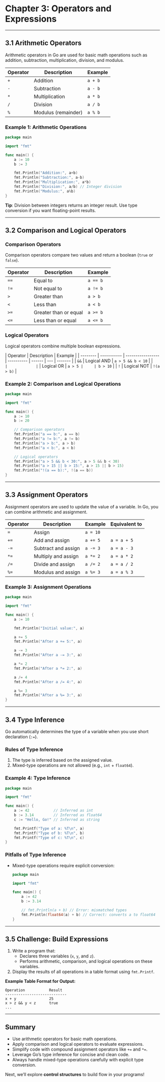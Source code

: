 # **Chapter 3: Operators and Expressions**

---

## **3.1 Arithmetic Operators**

Arithmetic operators in Go are used for basic math operations such as addition, subtraction, multiplication, division, and modulus.

| Operator | Description         | Example |
| -------- | ------------------- | ------- |
| `+`      | Addition            | `a + b` |
| `-`      | Subtraction         | `a - b` |
| `*`      | Multiplication      | `a * b` |
| `/`      | Division            | `a / b` |
| `%`      | Modulus (remainder) | `a % b` |

### **Example 1: Arithmetic Operations**

```go
package main

import "fmt"

func main() {
    a := 10
    b := 3

    fmt.Println("Addition:", a+b)
    fmt.Println("Subtraction:", a-b)
    fmt.Println("Multiplication:", a*b)
    fmt.Println("Division:", a/b) // Integer division
    fmt.Println("Modulus:", a%b)
}
```

**Tip**: Division between integers returns an integer result. Use type conversion if you want floating-point results.

---

## **3.2 Comparison and Logical Operators**

### **Comparison Operators**

Comparison operators compare two values and return a boolean (`true` or `false`).

| Operator | Description           | Example  |
| -------- | --------------------- | -------- |
| `==`     | Equal to              | `a == b` |
| `!=`     | Not equal to          | `a != b` |
| `>`      | Greater than          | `a > b`  |
| `<`      | Less than             | `a < b`  |
| `>=`     | Greater than or equal | `a >= b` |
| `<=`     | Less than or equal    | `a <= b` |

### **Logical Operators**

Logical operators combine multiple boolean expressions.

| Operator | Description | Example           |
| -------- | ----------- | ----------------- | ---------- | ------ | --- | ------- |
| `&&`     | Logical AND | `a > 5 && b < 10` |
| `        |             | `                 | Logical OR | `a > 5 |     | b > 10` |
| `!`      | Logical NOT | `!(a > b)`        |

### **Example 2: Comparison and Logical Operations**

```go
package main

import "fmt"

func main() {
    a := 10
    b := 20

    // Comparison operators
    fmt.Println("a == b:", a == b)
    fmt.Println("a != b:", a != b)
    fmt.Println("a > b:", a > b)
    fmt.Println("a < b:", a < b)

    // Logical operators
    fmt.Println("a > 5 && b < 30:", a > 5 && b < 30)
    fmt.Println("a > 15 || b > 15:", a > 15 || b > 15)
    fmt.Println("!(a == b):", !(a == b))
}
```

---

## **3.3 Assignment Operators**

Assignment operators are used to update the value of a variable. In Go, you can combine arithmetic and assignment.

| Operator | Description         | Example  | Equivalent to |
| -------- | ------------------- | -------- | ------------- |
| `=`      | Assign              | `a = 10` |               |
| `+=`     | Add and assign      | `a += 5` | `a = a + 5`   |
| `-=`     | Subtract and assign | `a -= 3` | `a = a - 3`   |
| `*=`     | Multiply and assign | `a *= 2` | `a = a * 2`   |
| `/=`     | Divide and assign   | `a /= 2` | `a = a / 2`   |
| `%=`     | Modulus and assign  | `a %= 3` | `a = a % 3`   |

### **Example 3: Assignment Operations**

```go
package main

import "fmt"

func main() {
    a := 10

    fmt.Println("Initial value:", a)

    a += 5
    fmt.Println("After a += 5:", a)

    a -= 3
    fmt.Println("After a -= 3:", a)

    a *= 2
    fmt.Println("After a *= 2:", a)

    a /= 4
    fmt.Println("After a /= 4:", a)

    a %= 3
    fmt.Println("After a %= 3:", a)
}
```

---

## **3.4 Type Inference**

Go automatically determines the type of a variable when you use short declaration (`:=`).

### **Rules of Type Inference**

1. The type is inferred based on the assigned value.
2. Mixed-type operations are not allowed (e.g., `int` + `float64`).

### **Example 4: Type Inference**

```go
package main

import "fmt"

func main() {
    a := 42           // Inferred as int
    b := 3.14         // Inferred as float64
    c := "Hello, Go!" // Inferred as string

    fmt.Printf("Type of a: %T\n", a)
    fmt.Printf("Type of b: %T\n", b)
    fmt.Printf("Type of c: %T\n", c)
}
```

### **Pitfalls of Type Inference**

- Mixed-type operations require explicit conversion:

  ```go
  package main

  import "fmt"

  func main() {
      a := 42
      b := 3.14

      // fmt.Println(a + b) // Error: mismatched types
      fmt.Println(float64(a) + b) // Correct: converts a to float64
  }
  ```

---

## **3.5 Challenge: Build Expressions**

1. Write a program that:
   - Declares three variables (`x`, `y`, and `z`).
   - Performs arithmetic, comparison, and logical operations on these variables.
2. Display the results of all operations in a table format using `fmt.Printf`.

**Example Table Format for Output:**

```plaintext
Operation           Result
----------------------------
x + y               25
x > z && y < z      true
...
```

---

## **Summary**

- Use arithmetic operators for basic math operations.
- Apply comparison and logical operators to evaluate expressions.
- Simplify code with compound assignment operators like `+=` and `*=`.
- Leverage Go’s type inference for concise and clean code.
- Always handle mixed-type operations carefully with explicit type conversion.

Next, we’ll explore **control structures** to build flow in your programs!
